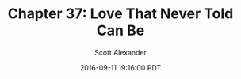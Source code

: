 ---
layout: chapter
title: "Chapter 37: Love That Never Told Can Be"
author: Scott Alexander
description: http://unsongbook.com/chapter-37-love-that-never-told-can-be/
date: 2016-09-11 19:16:00 PDT
length: 4190139
duration: 1047
guid: chapter-37-love-that-never-told-can-be
---
